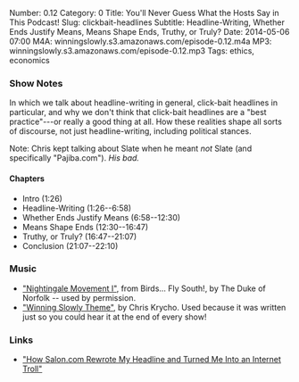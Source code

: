 Number: 0.12
Category: 0
Title: You'll Never Guess What the Hosts Say in This Podcast!
Slug: clickbait-headlines
Subtitle: Headline-Writing, Whether Ends Justify Means, Means Shape Ends, Truthy, or Truly?
Date: 2014-05-06 07:00
M4A: winningslowly.s3.amazonaws.com/episode-0.12.m4a
MP3: winningslowly.s3.amazonaws.com/episode-0.12.mp3
Tags: ethics, economics

### Show Notes

In which we talk about headline-writing in general, click-bait headlines in
particular, and why we don't think that click-bait headlines are a "best
practice"---or really a good thing at all. How these realities shape all sorts
of discourse, not just headline-writing, including political stances.

Note: Chris kept talking about Slate when he meant *not* Slate (and specifically
"Pajiba.com"). *His bad.*

#### Chapters

  - Intro (1:26)
  - Headline-Writing (1:26--6:58)
  - Whether Ends Justify Means (6:58--12:30)
  - Means Shape Ends (12:30--16:47)
  - Truthy, or Truly? (16:47--21:07)
  - Conclusion (21:07--22:10)

### Music

  - ["Nightingale Movement I"](http://thedukeofnorfolk.bandcamp.com/album/birds-fly-south),
    from Birds... Fly South!, by The Duke of Norfolk -- used by permission.
  - ["Winning Slowly Theme"](https://soundcloud.com/chriskrycho/winning-slowly),
    by Chris Krycho. Used because it was written just so you could hear it at
    the end of every show!

### Links

  - ["How Salon.com Rewrote My Headline and Turned Me Into an Internet Troll"](http://www.pajiba.com/think_pieces/how-saloncom-rewrote-my-headline-and-turned-me-into-an-internet-troll.php)